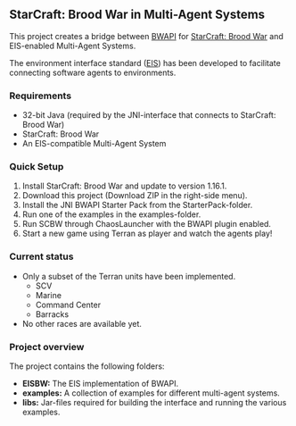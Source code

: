 ## StarCraft: Brood War in Multi-Agent Systems

This project creates a bridge between [BWAPI](https://code.google.com/p/bwapi/ "BWAPI") for [StarCraft: Brood War](http://us.blizzard.com/en-us/games/sc/ "StarCraft: Brood War") and EIS-enabled Multi-Agent Systems. 

The environment interface standard ([EIS](https://github.com/eishub/eis/wiki "EIS")) has been developed to facilitate connecting software agents to environments. 

### Requirements
* 32-bit Java (required by the JNI-interface that connects to StarCraft: Brood War)
* StarCraft: Brood War
* An EIS-compatible Multi-Agent System

### Quick Setup
1. Install StarCraft: Brood War and update to version 1.16.1.
3. Download this project (Download ZIP in the right-side menu).
4. Install the JNI BWAPI Starter Pack from the StarterPack-folder.
5. Run one of the examples in the examples-folder.
6. Run SCBW through ChaosLauncher with the BWAPI plugin enabled.
7. Start a new game using Terran as player and watch the agents play!

### Current status

- Only a subset of the Terran units have been implemented.
	- SCV
	- Marine
	- Command Center
	- Barracks
- No other races are available yet.

### Project overview
The project contains the following folders:

* **EISBW:** The EIS implementation of BWAPI. 
* **examples:** A collection of examples for different multi-agent systems.
* **libs:** Jar-files required for building the interface and running the various examples.